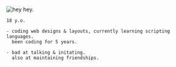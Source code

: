 ![hey hey.](https://i.ibb.co/5TBCfmJ/Bit.png)

`18 y.o.`

```fix
- coding web designs & layouts, currently learning scripting languages. 
  been coding for 5 years.
```
```
- bad at talking & initating.
  also at maintaining friendships.
```
